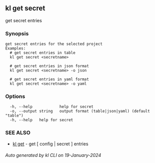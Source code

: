 ## kl get secret

get secret entries

### Synopsis

```
get secret entries for the selected project
Examples:
  # get secret entries in table
  kl get secret <secretname>

  # get secret entries in json format
  kl get secret <secretname> -o json

  # get secret entries in yaml format
  kl get secret <secretname> -o yaml

```

### Options

```
  -h, --help            help for secret
  -o, --output string   output format (table|json|yaml) (default "table")
  -h, --help   help for secret
```

### SEE ALSO

* [kl get](kl_get.md)  - get [ config | secret ] entries

###### Auto generated by kl CLI on 19-January-2024
